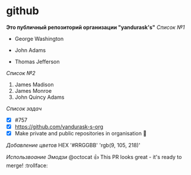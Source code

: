 # github
**Это публичный репозиторий организации "yandurask's"**
*Список №1* 
- George Washington
* John Adams
+ Thomas Jefferson

*Список №2*
1. James Madison
2. James Monroe 
3. John Quincy Adams

*Список задач*
- [x] #757
- [x] https://github.com/yandurask-s-org
- [x] Make private and public repositories in organisation :tada:

*Добавление цветов*
HEX '#RRGGBB' 'rgb(9, 105, 218)' 

*Использвоание Эмодзи*
@octocat :+1: This PR looks great - it's ready to merge! :trollface:

